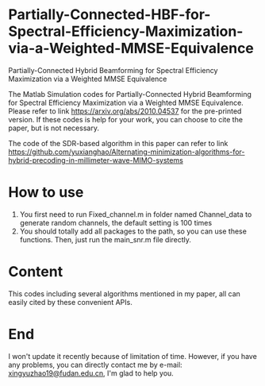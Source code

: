 # Partially-Connected-HBF-for-Spectral-Efficiency-Maximization-via-a-Weighted-MMSE-Equivalence
Partially-Connected Hybrid Beamforming for Spectral Efficiency Maximization via a Weighted MMSE Equivalence


The Matlab Simulation codes for Partially-Connected Hybrid Beamforming for Spectral Efficiency Maximization via a Weighted MMSE Equivalence. Please refer to link https://arxiv.org/abs/2010.04537 for the pre-printed version. If these codes is help for your work, you can choose to cite the paper, but is not necessary.


The code of the SDR-based algorithm in this paper can refer to link https://github.com/yuxianghao/Alternating-minimization-algorithms-for-hybrid-precoding-in-millimeter-wave-MIMO-systems


# How to use
1. You first need to run Fixed_channel.m in folder named Channel_data to generate random channels, the default setting is 100 times
2. You should totally add all packages to the path, so you can use these functions. Then, just run the main_snr.m file directly.

# Content
This codes including several algorithms mentioned in my paper, all can easily cited by these convenient APIs.

# End
I won't update it recently because of limitation of time. However, if you have any problems, you can directly contact me by e-mail: xingyuzhao19@fudan.edu.cn, I'm glad to help you.

